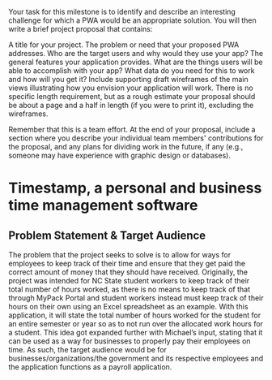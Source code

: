 Your task for this milestone is to identify and describe an interesting challenge for which a PWA would be an appropriate solution. You will then write a brief project proposal that contains:

A title for your project.
The problem or need that your proposed PWA addresses. Who are the target users and why would they use your app?
The general features your application provides. What are the things users will be able to accomplish with your app? What data do you need for this to work and how will you get it?
Include supporting draft wireframes of the main views illustrating how you envision your application will work.
There is no specific length requirement, but as a rough estimate your proposal should be about a page and a half in length (if you were to print it), excluding the wireframes.

Remember that this is a team effort. At the end of your proposal, include a section where you describe your individual team members' contributions for the proposal, and any plans for dividing work in the future, if any (e.g., someone may have experience with graphic design or databases).

# Timestamp, a personal and business time management software

## Problem Statement & Target Audience

The problem that the project seeks to solve is to allow for ways for employees to keep track of their time and ensure that they get paid the correct amount of money that they should have received. Originally, the project was intended for NC State student workers to keep track of their total number of hours worked, as there is no means to keep track of that through MyPack Portal and student workers instead must keep track of their hours on their own using an Excel spreadsheet as an example. With this application, it will state the total number of hours worked for the student for an entire semester or year so as to not run over the allocated work hours for a student. This idea got expanded further with Michael’s input, stating that it can be used as a way for businesses to properly pay their employees on time. As such, the target audience would be for businesses/organizations/the government and its respective employees and the application functions as a payroll application.
